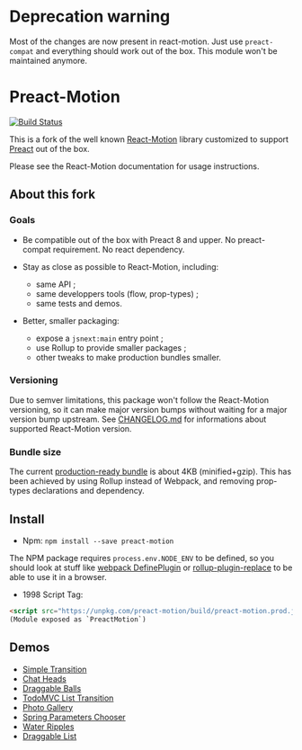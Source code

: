 # Deprecation warning

Most of the changes are now present in react-motion.  Just use `preact-compat` and everything should
work out of the box.  This module won't be maintained anymore.

# Preact-Motion

[![Build Status](https://travis-ci.org/BenoitZugmeyer/preact-motion.svg?branch=master)](https://travis-ci.org/BenoitZugmeyer/preact-motion)

This is a fork of the well known [React-Motion](https://github.com/chenglou/react-motion) library
customized to support [Preact](http://developit.github.io/preact/) out of the box.

Please see the React-Motion documentation for usage instructions.

## About this fork

### Goals

* Be compatible out of the box with Preact 8 and upper.  No preact-compat requirement.  No react
  dependency.

* Stay as close as possible to React-Motion, including:
  * same API ;
  * same developpers tools (flow, prop-types) ;
  * same tests and demos.

* Better, smaller packaging:
  * expose a `jsnext:main` entry point ;
  * use Rollup to provide smaller packages ;
  * other tweaks to make production bundles smaller.

### Versioning

Due to semver limitations, this package won't follow the React-Motion versioning, so it can make
major version bumps without waiting for a major version bump upstream.  See
[CHANGELOG.md](./CHANGELOG.md) for informations about supported React-Motion version.

### Bundle size

The current [production-ready bundle](https://unpkg.com/preact-motion/build/preact-motion.prod.js)
is about 4KB (minified+gzip). This has been achieved by using Rollup instead of Webpack, and
removing prop-types declarations and dependency.

## Install

* Npm: `npm install --save preact-motion`

The NPM package requires `process.env.NODE_ENV` to be defined, so you should look at stuff like
[webpack DefinePlugin](https://webpack.js.org/plugins/define-plugin/) or
[rollup-plugin-replace](https://github.com/rollup/rollup-plugin-replace) to be able to use it in a
browser.

* 1998 Script Tag:
```html
<script src="https://unpkg.com/preact-motion/build/preact-motion.prod.js"></script>
(Module exposed as `PreactMotion`)
```

## Demos
- [Simple Transition](http://benoitzugmeyer.github.io/preact-motion/demos/demo0-simple-transition)
- [Chat Heads](http://benoitzugmeyer.github.io/preact-motion/demos/demo1-chat-heads)
- [Draggable Balls](http://benoitzugmeyer.github.io/preact-motion/demos/demo2-draggable-balls)
- [TodoMVC List Transition](http://benoitzugmeyer.github.io/preact-motion/demos/demo3-todomvc-list-transition)
- [Photo Gallery](http://benoitzugmeyer.github.io/preact-motion/demos/demo4-photo-gallery)
- [Spring Parameters Chooser](http://benoitzugmeyer.github.io/preact-motion/demos/demo5-spring-parameters-chooser)
- [Water Ripples](http://benoitzugmeyer.github.io/preact-motion/demos/demo7-water-ripples)
- [Draggable List](http://benoitzugmeyer.github.io/preact-motion/demos/demo8-draggable-list)
